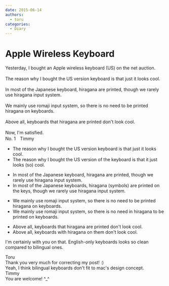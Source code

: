 ```yaml
---
date: 2015-06-14
authors:
  - toru
categories:
  - Diary
---
```


<h1 id="subject_show">Apple Wireless Keyboard</h1>
<div class="date" hidden>Jun 14, 2015 20:49</div>
<div id="post"><div id="body_show_ori">
Yesterday, I bought an Apple wireless keyboard (US) on the net auction.<br/><br/>The reason why I bought the US version keyboard is that just it looks cool.<br/><br/>In most of the Japanese keyboard, hiragana are printed, though we rarely use hiragana input system.<br/><br/>We mainly use romaji input system, so there is no need to be printed hiragana on keyboards.<br/><br/>Above all, keyboards that hiragana are printed don't look cool.<br/><br/>Now, I'm satisfied.
</div></div>

<!-- more -->

<div id="block"><div class="first_name"> No. 1　<span class="just_name">Timmy</span></div><div id="block2">
<ul class="correction_field">
<li class="incorrect">The reason why I bought the US version keyboard is that just it looks cool.</li>
<li class="corrected correct">
The reason why I bought the US version <span class="f_blue">of the</span> keyboard is that it just looks (<span class="f_blue">so</span>) cool.
</li>
</ul>
<ul class="correction_field">
<li class="incorrect">In most of the Japanese keyboard, hiragana are printed, though we rarely use hiragana input system.</li>
<li class="corrected correct">
In most of the Japanese keyboard<span class="f_blue">s</span>, hiragana (<span class="f_blue">symbols</span>) are printed <span class="f_blue">on the keys</span>, though we rarely use hiragana input system.
</li>
</ul>
<ul class="correction_field">
<li class="incorrect">We mainly use romaji input system, so there is no need to be printed hiragana on keyboards.</li>
<li class="corrected correct">
We mainly use romaji input system, so there is no need in hiragana to be printed on keyboards.
</li>
</ul>
<ul class="correction_field">
<li class="incorrect">Above all, keyboards that hiragana are printed don't look cool.</li>
<li class="corrected correct">
Above all, keyboards <span class="f_blue">with</span> hiragana <span class="f_blue">on </span>them don't look cool.
</li>
</ul>
<p class="comment_small">
 I'm certainly with you on that. English-only keyboards looks so clean compared to bilingual ones.
</p>

</div><div class="name"><span class="just_name">Toru</span><br>
Thank you very much for correcting my post! :)<br/>Yeah, I think bilingual keyboards don't fit to mac's design concept.
</div>
<div class="name"><span class="just_name">Timmy</span><br>
You are welcome! ^_^
</div>
</div>
